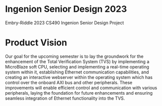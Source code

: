 # Ingenion Senior Design 2023
Embry-Riddle 2023 CS490 Ingenion Senior Design Project

# Product Vision

Our goal for the upcoming semester is to lay the groundwork for the enhancement of the Total Verification System (TVS) by implementing a MicroBlaze soft CPU, selecting and implementing a real-time operating system within it, establishing Ethernet communication capabilities, and creating an interactive webserver within the operating system which has control over the onboard AXI bus and other peripherals. These improvements will enable efficient control and communication with various peripherals, laying the foundation for future enhancements and ensuring seamless integration of Ethernet functionality into the TVS.
